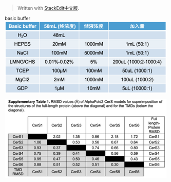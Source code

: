 > Written with [StackEdit中文版](https://stackedit.cn/).


basic buffer
![输入图片说明](/imgs/2025-04-03/yEsFkQAjMxXMvuKr.png)

<img src="/imgs/2025-03-31/jwT1i7GxIdm9Rv5l.png" width="600" alt="Supplementary Table 1"/>
<!--stackedit_data:
eyJoaXN0b3J5IjpbLTE2MzcxOTMyMDUsNDgxNDk2ODAzXX0=
-->
